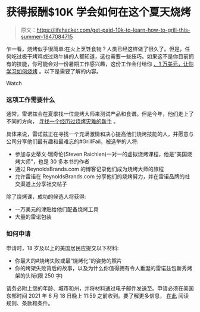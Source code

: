 # 获得报酬$10K 学会如何在这个夏天烧烤

> 原文：<https://lifehacker.com/get-paid-10k-to-learn-how-to-grill-this-summer-1847084715>

乍一看，烧烤似乎很简单:在火上烹饪食物？人类已经这样做了很久了。但是，任何吃过极干烤鸡或过熟牛排的人都知道，这也需要一些技巧。如果这不是你目前拥有的技能，你可能会对一份暑期工作感兴趣，这份工作会付给你 [、1 万美元，让你学习如何烧烤](https://www.reynoldsbrands.com/reynolds-wrap-rookie-griller) 。以下是需要了解的内容。

Watch

### 这项工作需要什么

通常，雷诺兹会在夏季找一位烧烤大师来测试产品和食谱。但是今年，他们走上了不同的方向， [寻找一个经历过烧烤灾难的新手](https://www.reynoldsbrands.com/reynolds-wrap-rookie-griller) 。

具体来说，雷诺兹正在寻找一个充满激情和决心提高他们烧烤技能的人，并愿意与公司分享他们最有趣和最难忘的#GrillFail。被选举的人将:

*   参加与史蒂文·瑞奇伦(Steven Raichlen)一对一的虚拟烧烤课程，他是“美国烧烤大师”，也是 30 多本书的作者
*   通过 ReynoldsBrands.com 的博客记录他们成为烧烤大师的旅程
*   允许雷诺在 ReynoldsBrands.com 分享他们的烧烤努力，并在雷诺品牌的社交渠道上分享社交帖子

除了烧烤课，成功的候选人将获得:

*   一万美元的津贴给他们配备烧烤工具
*   大量的雷诺包装

### 如何申请

申请时，18 岁及以上的美国居民应提交以下材料:

*   你最大的#烧烤失败或最“烧烤化”的姿势的照片
*   你的烤架失败背后的故事，以及为什么你值得拥有令人垂涎的雷诺兹包新秀烤架的头衔(限 250 字)

请务必附上您的年龄、城市和州，并将材料通过电子邮件发送至。申请必须在美国东部时间 2021 年 6 月 18 日晚上 11:59 之前收到。要了解更多信息， [在此](https://drive.google.com/file/d/1Gpkcos8kGW2dCk6LogFJlcjzpLVHkgyI/view) 阅读规则、条款和条件。